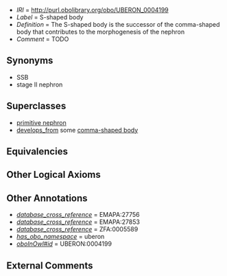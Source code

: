  * *IRI* = http://purl.obolibrary.org/obo/UBERON_0004199
 * *Label* = S-shaped body
 * *Definition* = The S-shaped body is the successor of the comma-shaped body that contributes to the morphogenesis of the nephron
 * *Comment* = TODO

## Synonyms

 * SSB
 * stage II nephron

## Superclasses

 * [primitive nephron](../../UBERON/32/UBERON_0010532.md)
 * [develops_from](../../RO/02/RO_0002202.md) some [comma-shaped body](../../UBERON/98/UBERON_0004198.md)

## Equivalencies


## Other Logical Axioms


## Other Annotations

 * *[database_cross_reference](../../ef/oboInOwl#hasDbXref.md)* = EMAPA:27756
 * *[database_cross_reference](../../ef/oboInOwl#hasDbXref.md)* = EMAPA:27853
 * *[database_cross_reference](../../ef/oboInOwl#hasDbXref.md)* = ZFA:0005589
 * *[has_obo_namespace](../../ce/oboInOwl#hasOBONamespace.md)* = uberon
 * *[oboInOwl#id](../../id/oboInOwl#id.md)* = UBERON:0004199

## External Comments

